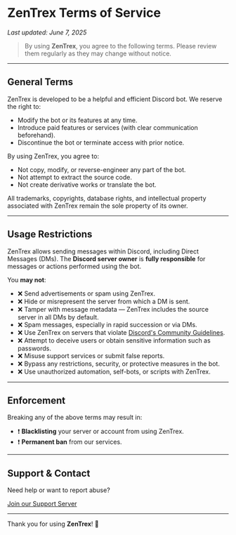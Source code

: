 # ZenTrex Terms of Service

_Last updated: June 7, 2025_

> By using **ZenTrex**, you agree to the following terms. Please review them regularly as they may change without notice.

---

## General Terms

ZenTrex is developed to be a helpful and efficient Discord bot. We reserve the right to:
- Modify the bot or its features at any time.
- Introduce paid features or services (with clear communication beforehand).
- Discontinue the bot or terminate access with prior notice.

By using ZenTrex, you agree to:
- Not copy, modify, or reverse-engineer any part of the bot.
- Not attempt to extract the source code.
- Not create derivative works or translate the bot.

All trademarks, copyrights, database rights, and intellectual property associated with ZenTrex remain the sole property of its owner.

---

## Usage Restrictions

ZenTrex allows sending messages within Discord, including Direct Messages (DMs). The **Discord server owner** is **fully responsible** for messages or actions performed using the bot.

You **may not**:
- ❌ Send advertisements or spam using ZenTrex.
- ❌ Hide or misrepresent the server from which a DM is sent.
- ❌ Tamper with message metadata — ZenTrex includes the source server in all DMs by default.
- ❌ Spam messages, especially in rapid succession or via DMs.
- ❌ Use ZenTrex on servers that violate [Discord's Community Guidelines](https://discord.com/guidelines).
- ❌ Attempt to deceive users or obtain sensitive information such as passwords.
- ❌ Misuse support services or submit false reports.
- ❌ Bypass any restrictions, security, or protective measures in the bot.
- ❌ Use unauthorized automation, self-bots, or scripts with ZenTrex.

---

## Enforcement

Breaking any of the above terms may result in:
- ❗ **Blacklisting** your server or account from using ZenTrex.
- ❗ **Permanent ban** from our services.

---

## Support & Contact

Need help or want to report abuse?

[Join our Support Server](#)

---

Thank you for using **ZenTrex**! 💜
